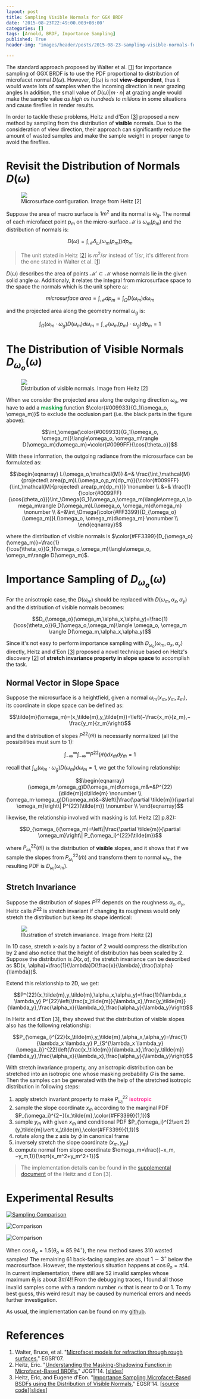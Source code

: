 ```yaml
---
layout: post 
title: Sampling Visible Normals for GGX BRDF
date: '2015-08-23T22:49:00.003+08:00'
categories: []
tags: [Arnold, BRDF, Importance Sampling]
published: True
header-img: "images/header/posts/2015-08-23-sampling-visible-normals-for-ggx-brdf.jpg"

---
```


The standard approach proposed by Walter et al. [[1](#ref.1)] for importance sampling of GGX BRDF is to use the PDF proportional to distribution of microfacet normal $D(\omega)$. However, $D(\omega)$ is not __view-dependent__, thus it would waste lots of samples when the incoming direction is near grazing angles In addition, the small value of $D(\omega)\vert m\cdot n\vert$ at grazing angle would make the sample value _as high as hundreds to millions_ in some situations and cause fireflies in render results.

In order to tackle these problems, Heitz and d'Eon [[3](#ref.3)] proposed a new method by sampling from the distribution of <span class="orange">__visible__</span> normals. Due to the consideration of view direction, their approach can significantly reduce the amount of wasted samples and make the sample weight in proper range to avoid the fireflies.

# Revisit the Distribution of Normals $D(\omega)$

<figure class="figure">
<img src="/images/rendering/microsurface.png">
<figcaption class="figure-caption">Microsurface configuration. Image from Heitz [2]</figcaption>
</figure>

Suppose the area of macro surface is $1m^2$ and its normal is $\omega_g$. The normal of each microfacet point $p_m$ on the micro-surface $\mathcal{M}$ is $\omega_m(p_m)$ and the distribution of normals is:

$$D(\omega)=\int_\mathcal{M}{\delta_\omega (\omega_m(p_m)) dp_m}$$

> The unit stated in Heitz [[2](#ref.2)] is $m^2/sr$ instead of $1/sr$, it's different from the one stated in Walter et al. [[1](#ref.1)]

$D(\omega)$ describes the area of points $\mathcal{M}′⊂\mathcal{M}$ whose normals lie in the given solid angle $\omega$. Additionaly, it relates the integral from microsurface space to the space the normals which is the unit sphere $\omega$:

$$microsurface\ area=\int_\mathcal{M}{dp_m}=\int_\Omega{D(\omega_m)d\omega_m}$$

and the projected area along the geometry normal $\omega_g$ is:

$$\int_\Omega{(\omega_m⋅\omega_g )D(\omega_m )d\omega_m}=\int_\mathcal{M}{(\omega_m (p_m )⋅\omega_g )dp_m}=1$$

# The Distribution of Visible Normals $D_{\omega_o}(\omega)$

<figure class="figure">
<img src="/images/rendering/distributtion_of_visible_normals.png">
<figcaption class="figure-caption">Distribution of visible normals. Image from Heitz [2]</figcaption>
</figure>

When we consider the projected area along the outgoing direction $\omega_o$, we have to add a <span style="color: #009933;">__masking__</span> function $\color{#009933}{G_1(\omega_o, \omega_m)}$ to exclude the occlusion part (i.e. the black parts in the figure above):

$$\int_\omega{\color{#009933}{G_1(\omega_o, \omega_m)}\langle\omega_o, \omega_m\rangle D(\omega_m)d\omega_m}=\color{#0099FF}{\cos{\theta_o}}$$

With these information, the outgoing radiance from the microsurface can be formulated as:

$$\begin{eqnarray}
L(\omega_o,\mathcal{M}) &=& \frac{\int_\mathcal{M}{projected\ area(p_m)L(\omega_o,p_m)dp_m}}{\color{#0099FF}{\int_\mathcal{M}{projected\ area(p_m)dp_m}}} \nonumber \\
&=& \frac{1}{\color{#0099FF}{\cos{\theta_o}}}\int_\Omega{G_1(\omega_o,\omega_m)\langle\omega_o,\omega_m\rangle D(\omega_m)L(\omega_o, \omega_m)d\omega_m} \nonumber \\
&=&\int_\Omega{\color{#FF3399}{D_{\omega_o}(\omega_m)}L(\omega_o, \omega_m)d\omega_m} \nonumber \\
\end{eqnarray}$$

where the distribution of visible normals is $\color{#FF3399}{D_{\omega_o}(\omega_m)}=\frac{1}{\cos{\theta_o}}G_1(\omega_o,\omega_m)\langle\omega_o, \omega_m\rangle D(\omega_m)$.

# Importance Sampling of $D_{\omega_o}(\omega)$

For the anisotropic case, the $D(\omega_m)$ should be replaced with $D(\omega_m,\alpha_x,\alpha_y)$ and the distribution of visible normals becomes:

$$D_{\omega_o}(\omega_m,\alpha_x,\alpha_y)=\frac{1}{\cos{\theta_o}}G_1(\omega_o,\omega_m)\langle \omega_o, \omega_m \rangle D(\omega_m,\alpha_x,\alpha_y)$$

Since it's not easy to perform importance sampling with $D_{\omega_o}(\omega_m,\alpha_x,\alpha_y)$ directly, Heitz and d'Eon [[3](#ref.3)] proposed a novel technique based on Heitz's discovery [[2](#ref.2)] of <span class="orange">__stretch invariance property in slope space__</span> to accomplish the task.

## Normal Vector in Slope Space

Suppose the microsurface is a heightfield, given a normal $\omega_m(x_m, y_m,z_m)$, its coordinate in slope space can be defined as:

$$\tilde{m}(\omega_m)=(x_\tilde{m},y_\tilde{m})=\left(−\frac{x_m}{z_m},−\frac{y_m}{z_m}\right)$$

and the distribution of slopes $P^{22}(\tilde{m})$ is necessarily normalized (all the possibilities must sum to 1):

$$\int_{−\infty}^\infty{\int_{−\infty}^\infty{P^{22}(\tilde{m})dx_\tilde{m}}dy_\tilde{m}}=1$$

recall that $\int_\omega{(\omega_m\cdot\omega_g)D(\omega_m)d\omega_m}=1$, we get the following relationship:

$$\begin{eqnarray}
(\omega_m⋅\omega_g)D(\omega_m)d\omega_m&=&P^{22}(\tilde{m})d\tilde{m} \nonumber \\
(\omega_m⋅\omega_g)D(\omega_m)&=&\left\|\frac{\partial \tilde{m}}{\partial \omega_m}\right\| P^{22}(\tilde{m}) \nonumber \\
\end{eqnarray}$$

likewise, the relationship involved with masking is (cf. Heitz [2] p.82):

$$D_{\omega_i}(\omega_m)=\left\|\frac{\partial \tilde{m}}{\partial \omega_m}\right\| P_{\omega_i}^{22}(\tilde{m})$$

where $P_{\omega_i}^{22}(\tilde{m})$ is the distribution of <span class="orange">__visible__</span> slopes, and it shows that if we sample the slopes from $P_{\omega_i}^{22}(\tilde{m})$ and transform them to normal $\omega_m$, the resulting PDF is $D_{\omega_i}(\omega_m)$.

## Stretch Invariance

Suppose the distribution of slopes $P^{22}$ depends on the roughness $\alpha_x,\alpha_y$, Heitz calls $P^{22}$ is stretch invariant if changing its roughness would only stretch the distribution but keep its shape identical:

<figure class="figure">
<img src="/images/rendering/stretch_invariant.png">
<figcaption class="figure-caption">Illustration of stretch invariance. Image from Heitz [2]</figcaption>
</figure>

In 1D case, stretch x-axis by a factor of 2 would compress the distribution by 2 and also notice that the height of distribution has been scaled by 2. Suppose the distribution is $D(x, \alpha)$, the stretch invariance can be described as $D(x, \alpha)=\frac{1}{\lambda}D(\frac{x}{\lambda},\frac{\alpha}{\lambda})$.

Extend this relationship to 2D, we get:

$$P^{22}(x_\tilde{m},y_\tilde{m},\alpha_x,\alpha_y)=\frac{1}{\lambda_x \lambda_y} P^{22}\left(\frac{x_\tilde{m}}{\lambda_x},\frac{y_\tilde{m}}{\lambda_y},\frac{\alpha_x}{\lambda_x},\frac{\alpha_y}{\lambda_y}\right)$$

In Heitz and d'Eon [3], they showed that the distribution of visible slopes also has the following relationship:

$$P_{\omega_i}^{22}(x_\tilde{m},y_\tilde{m},\alpha_x,\alpha_y)=\frac{1}{\lambda_x \lambda_y} P_{S^{\lambda_x \lambda_y} (\omega_i)}^{22}\left(\frac{x_\tilde{m}}{\lambda_x},\frac{y_\tilde{m}}{\lambda_y},\frac{\alpha_x}{\lambda_x},\frac{\alpha_y}{\lambda_y}\right)$$

With stretch invariance property, any anisotropic distribution can be stretched into an isotropic one whose masking probability $G$ is the same. Then the samples can be generated with the help of the stretched isotropic distribution in following steps:

1. apply stretch invariant property to make $P_{\omega_i}^{22}$ <span style="color: #FF3399;">__isotropic__</span>
2. sample the slope coordinate $x_\tilde{m}$ according to the marginal PDF $P_{\omega_i}^{2−}(x_\tilde{m},\color{#FF3399}{1,1})$
3. sample $y_\tilde{m}$ with given $x_\tilde{m}$ and conditional PDF $P_{\omega_i}^{2\vert 2}(y_\tilde{m}\vert x_\tilde{m},\color{#FF3399}{1,1})$
4. rotate along the z axis by $\phi$ in canonical frame
5. inversely stretch the slope coordinate $(x_m, y_m)$
6. compute normal from slope coordinate $\omega_m=\frac{(−x_m,−y_m,1)}{\sqrt{x_m^2+y_m^2+1}}$

> The implementation details can be found in the [supplemental document](https://hal.inria.fr/hal-00996995v2/file/supplemental1.pdf) of the Heitz and d'Eon [3].

# Experimental Results

<a href="/images/rlShaders/ggx_sampling_comparison.jpg" data-lightbox="results"> ![Sampling Comparison](/images/rlShaders/ggx_sampling_comparison.jpg)
</a>

![Comparison](/images/rlShaders/ggx_ndf_sample_cmp.jpg)

![Comparison](/images/rlShaders/ggx_ndf_sample_cmp2.jpg)

When $\cos{\theta_o}=1.5 (\theta_o\approx 85.94^\circ)$, the new method saves 310 wasted samples! The remaining 61 back-facing samples are about $1\sim3^\circ$ below the macrosurface. However, the mysterious situation happens at $\cos{\theta_o}=\pi/4$. In current implementation, there still are 52 invalid samples whose maximum $\theta_i$ is about $3\pi/4$!! From the debugging traces, I found all those invalid samples come with a random number `rx` that is near to 0 or 1. To my best guess, this weird result may be caused by numerical errors and needs further investigation.

As usual, the implementation can be found on my [github](https://github.com/shihchinw/rlShaders/blob/master/src/rlDisney.cpp).

# References

1. Walter, Bruce, et al. "[Microfacet models for refraction through rough surfaces.](http://www.cs.cornell.edu/~srm/publications/EGSR07-btdf.html)" EGSR'07.
2. Heitz, Eric. "[Understanding the Masking-Shadowing Function in Microfacet-Based BRDFs.](http://jcgt.org/published/0003/02/03/)" JCGT'14. [[slides](http://jcgt.org/published/0003/02/03/presentation.pdf)]
3. Heitz, Eric, and Eugene d'Eon. "[Importance Sampling Microfacet‐Based BSDFs using the Distribution of Visible Normals.](https://hal.inria.fr/hal-00996995)" EGSR'14. [[source code](https://hal.inria.fr/hal-00996995v2/file/supplemental1.pdf)][[slides](https://hal.inria.fr/hal-00996995v2/file/slides.pdf)]
